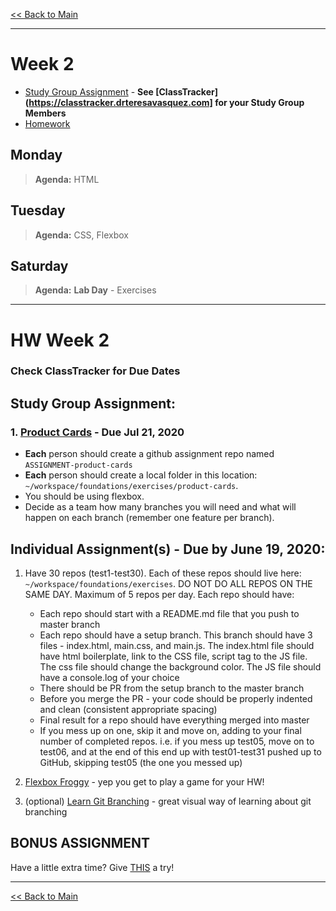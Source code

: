 [<< Back to Main](../README.md)

---

# Week 2
- [Study Group Assignment](#study-group-assignment) - **See [ClassTracker](https://classtracker.drteresavasquez.com] for your Study Group Members**
- [Homework](#hw-week-2)

## Monday
> **Agenda:** HTML

## Tuesday
> **Agenda:** CSS, Flexbox

## Saturday
> **Agenda:** **Lab Day** - Exercises
---
# HW Week 2
### Check ClassTracker for Due Dates

## Study Group Assignment:
### 1. [Product Cards](https://github.com/nss-nightclass-projects/exercise-vault/blob/master/HTML_CSS_product_cards.md) - Due Jul 21, 2020
- **Each** person should create a github assignment repo named `ASSIGNMENT-product-cards`
-  **Each** person should create a local folder in this location: `~/workspace/foundations/exercises/product-cards`. 
- You should be using flexbox. 
- Decide as a team how many branches you will need and what will happen on each branch (remember one feature per branch).

## Individual Assignment(s) - Due by June 19, 2020:
1.  Have 30 repos (test1-test30). Each of these repos should live here: `~/workspace/foundations/exercises`.  DO NOT DO ALL REPOS ON THE SAME DAY.  Maximum of 5 repos per day.  Each repo should have:
    * Each repo should start with a README.md file that you push to master branch
    * Each repo should have a setup branch. This branch should have 3 files - index.html, main.css, and main.js. The index.html file should have html boilerplate, link to the CSS file, script tag to the JS file. The css file should change the background color.  The JS file should have a console.log of your choice
    * There should be PR from the setup branch to the master branch
    * Before you merge the PR - your code should be properly indented and clean (consistent appropriate spacing)
    * Final result for a repo should have everything merged into master
    * If you mess up on one, skip it and move on, adding to your final number of completed repos. i.e. if you mess up test05, move on to test06, and at the end of this end up with test01-test31 pushed up to GitHub, skipping test05 (the one you messed up)

2.  [Flexbox Froggy](https://flexboxfroggy.com/) - yep you get to play a game for your HW!
3.  (optional) [Learn Git Branching](https://learngitbranching.js.org/?locale=en_US)  - great visual way of learning about git branching


## BONUS ASSIGNMENT
Have a little extra time?  Give [THIS](https://github.com/nss-nightclass-projects/exercise-vault/blob/master/CSS_theme_challenge.md) a try!


---
[<< Back to Main](../README.md)
